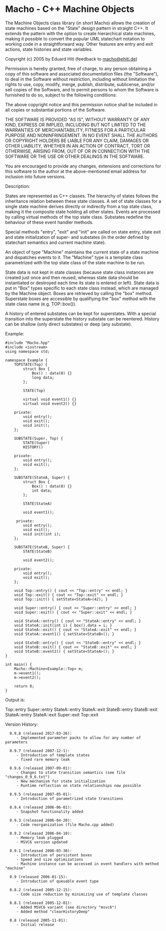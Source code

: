 # Macho - C++ Machine Objects

The Machine Objects class library (in short Macho) allows the creation of
state machines based on the "State" design pattern in straight C++. It
extends the pattern with the option to create hierarchical state machines,
making it possible to convert the popular UML statechart notation to working
code in a straightforward way. Other features are entry and exit actions,
state histories and state variables.

Copyright (c) 2005 by Eduard Hiti (feedback to macho@ehiti.de)

Permission is hereby granted, free of charge, to any person obtaining a copy
of this software and associated documentation files (the "Software"), to deal
in the Software without restriction, including without limitation the rights
to use, copy, modify, merge, publish, distribute, sublicense, and/or sell
copies of the Software, and to permit persons to whom the Software is
furnished to do so, subject to the following conditions:

The above copyright notice and this permission notice shall be included in
all copies or substantial portions of the Software.

THE SOFTWARE IS PROVIDED "AS IS", WITHOUT WARRANTY OF ANY KIND, EXPRESS OR
IMPLIED, INCLUDING BUT NOT LIMITED TO THE WARRANTIES OF MERCHANTABILITY,
FITNESS FOR A PARTICULAR PURPOSE AND NONINFRINGEMENT. IN NO EVENT SHALL THE
AUTHORS OR COPYRIGHT HOLDERS BE LIABLE FOR ANY CLAIM, DAMAGES OR OTHER
LIABILITY, WHETHER IN AN ACTION OF CONTRACT, TORT OR OTHERWISE, ARISING FROM,
OUT OF OR IN CONNECTION WITH THE SOFTWARE OR THE USE OR OTHER DEALINGS IN THE
SOFTWARE.

You are encouraged to provide any changes, extensions and corrections for
this software to the author at the above-mentioned email address for
inclusion into future versions.


Description:

States are represented as C++ classes. The hierarchy of states follows the
inheritance relation between these state classes. A set of state classes for
a single state machine derives directly or indirectly from a top state class,
making it the composite state holding all other states. Events are processed
by calling virtual methods of the top state class. Substates redefine the
behaviour of these event handler methods.

Special methods "entry", "exit" and "init" are called on state entry, state
exit and state initialization of super- and substates (in the order defined
by statechart semantics and current machine state).

An object of type "Machine" maintains the current state of a state machine
and dispatches events to it. The "Machine" type is a template class
parametrized with the top state class of the state machine to be run.

State data is not kept in state classes (because state class instances are
created just once and then reused, whereas state data should be instantiated
or destroyed each time its state is entered or left). State data is put in
"Box" types specific to each state class instead, which are managed by the
Machine object. Boxes are retrieved by calling the "box" method.
Superstate boxes are accessible by qualifiying the "box" method with the
state class name (e.g. TOP::box()).

A history of entered substates can be kept for superstates. With a special
transition into the superstate the history substate can be reentered. History
can be shallow (only direct substates) or deep (any substate).


Example:

```
#include "Macho.hpp"
#include <iostream>
using namespace std;

namespace Example {
	TOPSTATE(Top) {
		struct Box {
			Box() : data(0) {}
			long data;
		};

		STATE(Top)

		virtual void event1() {}
		virtual void event2() {}

	private:
		void entry();
		void exit();
		void init();
	};

	SUBSTATE(Super, Top) {
		STATE(Super)
		HISTORY()

	private:
		void entry();
		void exit();
	};

	SUBSTATE(StateA, Super) {
		struct Box {
			Box() : data(0) {}
			int data;
		};

		STATE(StateA)

		void event1();

	 private:
		void entry();
		void exit();
		void init(int i);
	};

	SUBSTATE(StateB, Super) {
		STATE(StateB)

		void event2();

	private:
		void entry();
		void exit();
	};

	void Top::entry() { cout << "Top::entry" << endl; }
	void Top::exit() { cout << "Top::exit" << endl; }
	void Top::init() { setState<StateA>(42); }

	void Super::entry() { cout << "Super::entry" << endl; }
	void Super::exit() { cout << "Super::exit" << endl; }

	void StateA::entry() { cout << "StateA::entry" << endl; }
	void StateA::init(int i) { box().data = i; }
	void StateA::exit() { cout << "StateA::exit" << endl; }
	void StateA::event1() { setState<StateB>(); }

	void StateB::entry() { cout << "StateB::entry" << endl; }
	void StateB::exit() { cout << "StateB::exit" << endl; }
	void StateB::event2() { setState<StateA>(); }
}

int main() {
	Macho::Machine<Example::Top> m;
	m->event1();
	m->event2();

	return 0;
}

```

Output is:

Top::entry
Super::entry
StateA::entry
StateA::exit
StateB::entry
StateB::exit
StateA::entry
StateA::exit
Super::exit
Top::exit


Version History:

	  0.9.8 (released 2017-03-26):
		 - Implemented parameter packs to allow for any number of parameters

	  0.9.7 (released 2007-12-1):
		 - Introduction of template states
		 - fixed rare memory leak

	  0.9.6 (released 2007-09-01):
		 - Changes to state transition semantics (see file "changes_0_9_6.txt")
		 - New mechanism for state initialization
		 - Runtime reflection on state relationships now possible

	  0.9.5 (released 2007-05-01):
		 - Introduction of parametrized state transitions

	  0.9.4 (released 2006-06-01):
		 - Snapshot functionality added

	  0.9.3 (released 2006-04-20):
		 - Code reorganization (file Macho.cpp added)

	  0.9.2 (released 2006-04-10):
		 - Memory leak plugged
		 - MSVC6 version updated

	  0.9.1 (released 2006-03-30):
		 - Introduction of persistent boxes
		 - Speed and size optimizations
		 - Machine instance can be accessed in event handlers with method "machine"

	  0.9 (released 2006-01-15):
		 - Introduction of queuable event type

	  0.8.2 (released 2005-12-15):
		 - Code size reduction by minimizing use of template classes

	  0.8.1 (released 2005-12-01):
		 - Added MSVC6 variant (see directory "msvc6")
		 - Added method "clearHistoryDeep"

	  0.8 (released 2005-11-01):
		 - Initial release

